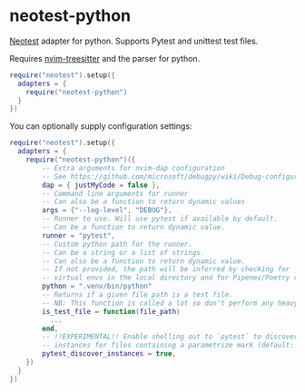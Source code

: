 # neotest-python

[Neotest](https://github.com/rcarriga/neotest) adapter for python.
Supports Pytest and unittest test files.

Requires [nvim-treesitter](https://github.com/nvim-treesitter/nvim-treesitter) and the parser for python.

```lua
require("neotest").setup({
  adapters = {
    require("neotest-python")
  }
})
```

You can optionally supply configuration settings:
```lua
require("neotest").setup({
  adapters = {
    require("neotest-python")({
        -- Extra arguments for nvim-dap configuration
        -- See https://github.com/microsoft/debugpy/wiki/Debug-configuration-settings for values
        dap = { justMyCode = false },
        -- Command line arguments for runner
        -- Can also be a function to return dynamic values
        args = {"--log-level", "DEBUG"},
        -- Runner to use. Will use pytest if available by default.
        -- Can be a function to return dynamic value.
        runner = "pytest",
        -- Custom python path for the runner.
        -- Can be a string or a list of strings.
        -- Can also be a function to return dynamic value.
        -- If not provided, the path will be inferred by checking for 
        -- virtual envs in the local directory and for Pipenev/Poetry configs
        python = ".venv/bin/python"
        -- Returns if a given file path is a test file.
        -- NB: This function is called a lot so don't perform any heavy tasks within it.
        is_test_file = function(file_path)
          ...
        end,
        -- !!EXPERIMENTAL!! Enable shelling out to `pytest` to discover test
        -- instances for files containing a parametrize mark (default: false)
        pytest_discover_instances = true,
    })
  }
})

```
